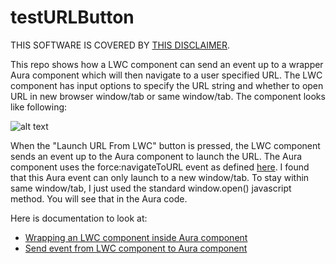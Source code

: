# testURLButton
THIS SOFTWARE IS COVERED BY [THIS DISCLAIMER](https://raw.githubusercontent.com/thedges/Disclaimer/master/disclaimer.txt).

This repo shows how a LWC component can send an event up to a wrapper Aura component which will then navigate to a user specified URL. The LWC component has input options to specify the URL string and whether to open URL in new browser window/tab or same window/tab. The component looks like following:

![alt text](https://github.com/thedges/testURLButton/blob/master/testURLButton.gif "Sample Image")

When the "Launch URL From LWC" button is pressed, the LWC component sends an event up to the Aura component to launch the URL. The Aura component uses the force:navigateToURL event as defined [here](https://developer.salesforce.com/docs/component-library/bundle/force:navigateToURL/documentation). I found that this Aura event can only launch to a new window/tab. To stay within same window/tab, I just used the standard window.open() javascript method. You will see that in the Aura code.

Here is documentation to look at:
* [Wrapping an LWC component inside Aura component](https://developer.salesforce.com/docs/component-library/documentation/lwc/lwc.interop_aura_composition)
* [Send event from LWC component to Aura component](https://developer.salesforce.com/docs/component-library/documentation/lwc/lwc.events_sending_to_aura_components)
